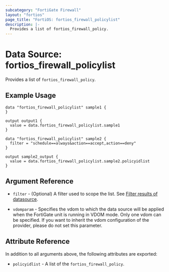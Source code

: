 ```yaml
---
subcategory: "FortiGate Firewall"
layout: "fortios"
page_title: "FortiOS: fortios_firewall_policylist"
description: |-
  Provides a list of fortios_firewall_policy.
---
```


# Data Source: fortios_firewall_policylist
Provides a list of `fortios_firewall_policy`.

## Example Usage

```hcl
data "fortios_firewall_policylist" sample1 {
}

output output1 {
  value = data.fortios_firewall_policylist.sample1
}

data "fortios_firewall_policylist" sample2 {
  filter = "schedule==always&action==accept,action==deny"
}

output sample2_output {
  value = data.fortios_firewall_policylist.sample2.policyidlist
}
```

## Argument Reference

* `filter` - (Optional) A filter used to scope the list. See [Filter results of datasource](https://registry.terraform.io/providers/fortinetdev/fortios/latest/docs/guides/fgt_filter).

* `vdomparam` - Specifies the vdom to which the data source will be applied when the FortiGate unit is running in VDOM mode. Only one vdom can be specified. If you want to inherit the vdom configuration of the provider, please do not set this parameter.

## Attribute Reference

In addition to all arguments above, the following attributes are exported:

* `policyidlist` -  A list of the `fortios_firewall_policy`.
